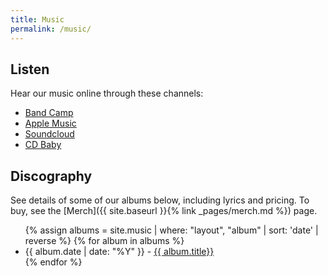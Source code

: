 ```yaml
---
title: Music
permalink: /music/
---
```


## Listen

Hear our music online through these channels:

- [Band Camp](https://buckfeverunderground.bandcamp.com/)
- [Apple Music](https://itunes.apple.com/ca/artist/the-buckfever-underground/265957199)
- [Soundcloud](https://soundcloud.com/thebuckfeverunderground)
- [CD Baby](https://store.cdbaby.com/Artist/TheBuckfeverUnderground)


## Discography

See details of some of our albums below, including lyrics and pricing. To buy, see the [Merch]({{ site.baseurl }}{% link _pages/merch.md %}) page.

<ul>
    {% assign albums = site.music | where: "layout", "album" | sort: 'date' | reverse %}
    {% for album in albums %}
        <li>
            {{ album.date | date: "%Y" }} - <a href="{{ album.url | relative_url }}">{{ album.title}}</a>
        </li>
    {% endfor %}
</ul>
